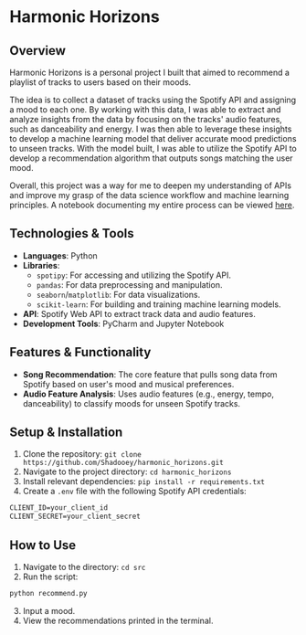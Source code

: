 # Harmonic Horizons

## Overview
Harmonic Horizons is a personal project I built that aimed to recommend a playlist of tracks to users based on their moods.

The idea is to collect a dataset of tracks using the Spotify API and assigning a mood to each one. By working with this data, I was able to extract and analyze insights from the data by focusing on the tracks' audio features, such as danceability and energy. I was then able to leverage these insights to develop a machine learning model that deliver accurate mood predictions to unseen tracks. With the model built, I was able to utilize the Spotify API to develop a recommendation algorithm that outputs songs matching the user mood.

Overall, this project was a way for me to deepen my understanding of APIs and improve my grasp of the data science workflow and machine learning principles. A notebook documenting my entire process can be viewed [here](src/notebooks/eda.ipynb).

## Technologies & Tools
* **Languages**: Python
* **Libraries**:
  * `spotipy`: For accessing and utilizing the Spotify API.
  * `pandas`: For data preprocessing and manipulation.
  * `seaborn`/`matplotlib`: For data visualizations.
  * `scikit-learn`: For building and training machine learning models.
* **API**: Spotify Web API to extract track data and audio features.
* **Development Tools**: PyCharm and Jupyter Notebook
## Features & Functionality
* **Song Recommendation**: The core feature that pulls song data from Spotify based on user's mood and musical preferences.
* **Audio Feature Analysis**: Uses audio features (e.g., energy, tempo, danceability) to classify moods for unseen Spotify tracks.

## Setup & Installation
1. Clone the repository: `git clone https://github.com/Shadooey/harmonic_horizons.git`
2. Navigate to the project directory: `cd harmonic_horizons`
3. Install relevant dependencies: `pip install -r requirements.txt`
4. Create a `.env` file with the following Spotify API credentials:
```txt
CLIENT_ID=your_client_id
CLIENT_SECRET=your_client_secret
```
## How to Use
1. Navigate to the directory: `cd src`
2. Run the script:
```bash
python recommend.py
```
3. Input a mood.
4. View the recommendations printed in the terminal.